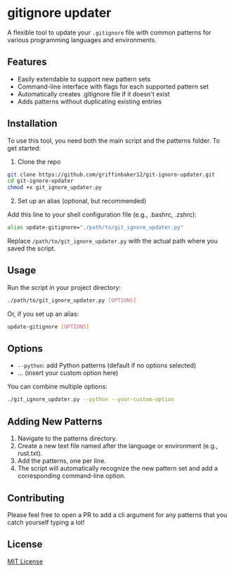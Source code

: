 # gitignore updater

A flexible tool to update your `.gitignore` file with common patterns for various programming languages and environments.

## Features

- Easily extendable to support new pattern sets
- Command-line interface with flags for each supported pattern set
- Automatically creates .gitignore file if it doesn't exist
- Adds patterns without duplicating existing entries

## Installation

To use this tool, you need both the main script and the patterns folder. To get started:

1) Clone the repo

```bash
git clone https://github.com/griffinbaker12/git-ignore-updater.git
cd git-ignore-updater
chmod +x git_ignore_updater.py
```

2) Set up an alias (optional, but recommended)

Add this line to your shell configuration file (e.g., .bashrc, .zshrc):

```bash
alias update-gitignore="./path/to/git_ignore_updater.py"
```

Replace `/path/to/git_ignore_updater.py` with the actual path where you saved the script.

## Usage

Run the script in your project directory:

```bash
./path/to/git_ignore_updater.py [OPTIONS]
```

Or, if you set up an alias:

```bash
update-gitignore [OPTIONS]
```

## Options

- `--python`: add Python patterns (default if no options selected)
- ... (insert your custom option here)

You can combine multiple options:

```bash
./git_ignore_updater.py --python --your-custom-option
```

## Adding New Patterns

1) Navigate to the patterns directory.
2) Create a new text file named after the language or environment (e.g., rust.txt).
3) Add the patterns, one per line.
4) The script will automatically recognize the new pattern set and add a corresponding command-line option.


## Contributing

Please feel free to open a PR to add a cli argument for any patterns that you catch yourself typing a lot!

## License

[MIT License](LICENSE)
